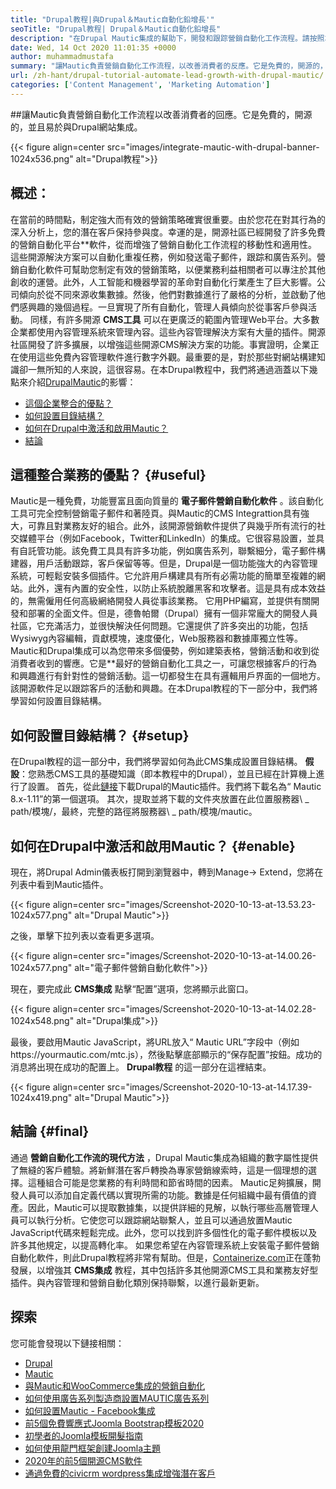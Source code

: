 ```yaml
---
title: "Drupal教程|與Drupal＆Mautic自動化鉛增長'" 
seoTitle: "Drupal教程| Drupal＆Mautic自動化鉛增長" 
description: "在Drupal Mautic集成的幫助下，開發和跟踪營銷自動化工作流程。請按照本Drupal教程了解集成步驟。" 
date: Wed, 14 Oct 2020 11:01:35 +0000
author: muhammadmustafa
summary: "讓Mautic負責營銷自動化工作流程，以改善消費者的反應。它是免費的，開源的，並且易於與Drupal網站集成。" 
url: /zh-hant/drupal-tutorial-automate-lead-growth-with-drupal-mautic/
categories: ['Content Management', 'Marketing Automation']
---
```


##讓Mautic負責營銷自動化工作流程以改善消費者的回應。它是免費的，開源的，並且易於與Drupal網站集成。

{{< figure align=center src="images/integrate-mautic-with-drupal-banner-1024x536.png" alt="Drupal教程">}}


## 概述：
在當前的時間點，制定強大而有效的營銷策略確實很重要。由於您花在對其行為的深入分析上，您的潛在客戶保持參與度。幸運的是，開源社區已經開發了許多免費的營銷自動化平台**軟件，從而增強了營銷自動化工作流程的移動性和適用性。這些開源解決方案可以自動化重複任務，例如發送電子郵件，跟踪和廣告系列。營銷自動化軟件可幫助您制定有效的營銷策略，以便業務利益相關者可以專注於其他創收的運營。此外，人工智能和機器學習的革命對自動化行業產生了巨大影響。公司傾向於從不同來源收集數據。然後，他們對數據進行了嚴格的分析，並啟動了他們感興趣的幾個過程。一旦實現了所有自動化，管理人員傾向於從事客戶參與活動。
同樣，有許多開源 **CMS工具** 可以在更廣泛的範圍內管理Web平台。大多數企業都使用內容管理系統來管理內容。這些內容管理解決方案有大量的插件。開源社區開發了許多擴展，以增強這些開源CMS解決方案的功能。事實證明，企業正在使用這些免費內容管理軟件進行數字外觀。最重要的是，對於那些對網站構建知識卻一無所知的人來說，這很容易。在本Drupal教程中，我們將通過涵蓋以下幾點來介紹[Drupal][2][Mautic][1]的影響：
  * [這個企業整合的優點？][3]
  * [如何設置目錄結構？][4]
  * [如何在Drupal中激活和啟用Mautic？][5]
  * [結論][6]

## 這種整合業務的優點？ {#useful}

Mautic是一種免費，功能豐富且面向質量的 **電子郵件營銷自動化軟件** 。該自動化工具可完全控制營銷電子郵件和著陸頁。與Mautic的CMS Integrattion具有強大，可靠且對業務友好的組合。此外，該開源營銷軟件提供了與幾乎所有流行的社交媒體平台（例如Facebook，Twitter和LinkedIn）的集成。它很容易設置，並具有自託管功能。該免費工具具有許多功能，例如廣告系列，聯繫細分，電子郵件構建器，用戶活動跟踪，客戶保留等等。但是，Drupal是一個功能強大的內容管理系統，可輕鬆安裝多個插件。它允許用戶構建具有所有必需功能的簡單至複雜的網站。此外，還有內置的安全性，以防止系統脫離黑客和攻擊者。這是具有成本效益的，無需僱用任何高級網絡開發人員從事該業務。
它用PHP編寫，並提供有關開發和部署的全面文件。但是，德魯帕爾（Drupal）擁有一個非常龐大的開發人員社區，它充滿活力，並很快解決任何問題。它還提供了許多突出的功能，包括Wysiwyg內容編輯，貢獻模塊，速度優化，Web服務器和數據庫獨立性等。 Mautic和Drupal集成可以為您帶來多個優勢，例如建築表格，營銷活動和收到從消費者收到的響應。它是**最好的營銷自動化工具之一，可讓您根據客戶的行為和興趣進行有針對性的營銷活動。這一切都發生在具有邏輯用戶界面的一個地方。該開源軟件足以跟踪客戶的活動和興趣。在本Drupal教程的下一部分中，我們將學習如何設置目錄結構。

## 如何設置目錄結構？ {#setup}

在Drupal教程的這一部分中，我們將學習如何為此CMS集成設置目錄結構。
**假設**：您熟悉CMS工具的基礎知識（即本教程中的Drupal），並且已經在計算機上進行了設置。
首先，從此[鏈接][7]下載Drupal的Mautic插件。我們將下載名為“ Mautic 8.x-1.11”的第一個選項。
其次，提取並將下載的文件夾放置在此位置服務器\ _ path/模塊/，最終，完整的路徑將服務器\ _ path/模塊/mautic。

## 如何在Drupal中激活和啟用Mautic？ {#enable}

現在，將Drupal Admin儀表板打開到瀏覽器中，轉到Manage-> Extend，您將在列表中看到Mautic插件。

{{< figure align=center src="images/Screenshot-2020-10-13-at-13.53.23-1024x577.png" alt="Drupal Mautic">}}

之後，單擊下拉列表以查看更多選項。

{{< figure align=center src="images/Screenshot-2020-10-13-at-14.00.26-1024x577.png" alt="電子郵件營銷自動化軟件">}}

現在，要完成此 **CMS集成** 點擊“配置”選項，您將顯示此窗口。

{{< figure align=center src="images/Screenshot-2020-10-13-at-14.02.28-1024x548.png" alt="Drupal集成">}}

最後，要啟用Mautic JavaScript，將URL放入“ Mautic URL”字段中（例如https://yourmautic.com/mtc.js），然後點擊底部顯示的“保存配置”按鈕。成功的消息將出現在成功的配置上。 **Drupal教程** 的這一部分在這裡結束。

{{< figure align=center src="images/Screenshot-2020-10-13-at-14.17.39-1024x419.png" alt="Drupal Mautic">}}


## 結論  {#final}

通過 **營銷自動化工作流的現代方法** ，Drupal Mautic集成為組織的數字屬性提供了無縫的客戶體驗。將新鮮潛在客戶轉換為專家營銷線索時，這是一個理想的選擇。這種組合可能是您業務的有利時間和節省時間的因素。 Mautic足夠擴展，開發人員可以添加自定義代碼以實現所需的功能。數據是任何組織中最有價值的資產。因此，Mautic可以提取數據集，以提供詳細的見解，以執行哪些高層管理人員可以執行分析。它使您可以跟踪網站聯繫人，並且可以通過放置Mautic JavaScript代碼來輕鬆完成。此外，您可以找到許多個性化的電子郵件模板以及許多其他規定，以提高轉化率。
如果您希望在內容管理系統上安裝電子郵件營銷自動化軟件，則此Drupal教程將非常有幫助。但是，[Containerize.com][8]正在蓬勃發展，以增強其 **CMS集成** 教程，其中包括許多其他開源CMS工具和業務友好型插件。與內容管理和營銷自動化類別保持聯繫，以進行最新更新。

## 探索
您可能會發現以下鏈接相關：
  * [Drupal][9]
  * [Mautic][10]
  * [與Mautic和WooCommerce集成的營銷自動化][11]
  * [如何使用廣告系列製造商設置MAUTIC廣告系列][12]
  * [如何設置Mautic  -  Facebook集成][13]
  * [前5個免費響應式Joomla Bootstrap模板2020][14]
  * [初學者的Joomla模板開髮指南][15]
  * [如何使用龍門框架創建Joomla主題][16]
  * [2020年的前5個開源CMS軟件][17]
  * [通過免費的civicrm wordpress集成增強潛在客戶][18]



[1]: https://products.containerize.com/marketing-automation/mautic
[2]: https://products.containerize.com/content-management/drupal
[3]: #useful
[4]: #setup
[5]: #enable
[6]: #final
[7]: https://www.drupal.org/project/mautic/releases
[8]: https://www.containerize.com/
[9]: https://products.containerize.com/content-management/drupal/
[10]: https://products.containerize.com/marketing-automation/mautic/
[11]: https://blog.containerize.com/blogging/marketing-automation-using-mautic-and-wordpress-woocommerce/
[12]: https://blog.containerize.com/marketing-automation/how-to-setup-marketing-campaigns-using-mautic-campaign-builder/
[13]: https://blog.containerize.com/marketing-automation/how-to-setup-mautic-facebook-integration/
[14]: https://blog.containerize.com/content-management/top-5-best-free-responsive-joomla-templates-of-2020/
[15]: https://blog.containerize.com/content-management/responsive-joomla-templates-tutorial/
[16]: https://blog.containerize.com/content-management/how-to-create-joomla-theme-joomla-gantry-framework/
[17]: https://blog.containerize.com/content-management/top-5-open-source-content-management-systems-for-2020/
[18]: https://blog.containerize.com/blogging/civicrm-wordpress-integration-wordpress-tutorial/
